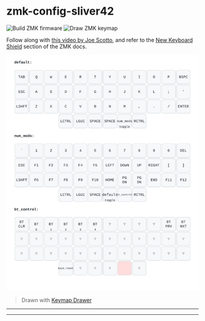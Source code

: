 # zmk-config-sliver42

![Build ZMK firmware](actions/workflows/build.yml/badge.svg)
![Draw ZMK keymap](actions/workflows/draw.yml/badge.svg)

Follow along with [this video by Joe Scotto][yt-scotto-zmk],
and refer to the [New Keyboard Shield][zmk-new-shield] section of the ZMK docs.

![sliver42 keymap drawn as SVG](img/sliver42.svg)

> Drawn with [Keymap Drawer](/caksoylar/keymap-drawer)
_____________
_____________
[yt-scotto-zmk]: https://youtu.be/O_urj-rF3bQ
[zmk-new-shield]: https://zmk.dev/docs/development/new-shield
